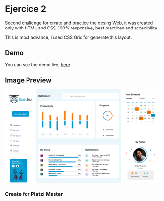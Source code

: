 # Ejercice 2

Second challenge for create and practice the desing Web, it was created only with HTML and CSS, 100% responsive, best practices and accecibility

This is most advance, i used CSS Grid for generate this layout.

## Demo

You can see the demo live, [here](https://AlexanderAlvarez9.github.io/platzi-master-ejercice2/)

## Image Preview

![Image](preview.png)

### Create for Platzi Master